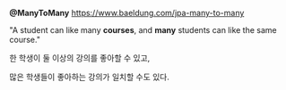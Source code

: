**@ManyToMany**
https://www.baeldung.com/jpa-many-to-many

"A student can like many **courses**, and **many** students can like the same course." 

한 학생이 둘 이상의 강의를 좋아할 수 있고, 

많은 학생들이 좋아하는 강의가 일치할 수도 있다. 



